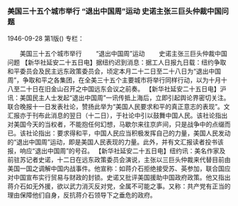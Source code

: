 ### 美国三十五个城市举行  “退出中国周”运动  史诺主张三巨头仲裁中国问题

1946-09-28
第1版()
专栏：

　　美国三十五个城市举行
　　“退出中国周”运动
　　史诺主张三巨头仲裁中国问题
    【新华社延安二十五日电】据纽约迟到消息：据工人日报九日载：纽约争取和平委员会及民主远东政策委员会，顷定本月二十二日至二十八日为“退出中国周”，争取和平之各集团，在全美三十五个主要城市将举行同样行动，以为十月十八至二十日在旧金山召开之中国远东会议之前奏。
    【新华社延安二十五日电】沪讯：美国民主人士发起“退出中国周”一讯传抵上海后，立即引起舆论界密切关注。联合晚报十一日发表社论，赞扬此举为“美国人民要求和平的真正意志的表现”。文汇报亦于刊布此消息的翌日（十二日），于社论中引以鼓舞中国人民。该社论指出对美国今天的当权者，不能抱任何幻想，马歇尔来往京庐间，只是战争中的点缀而已。该社论指出：要求得和平，中国人民应当积极发挥自己的力量，美国人民发动的“退出中国周”运动，即是美国人民表现的力量。此外，并有文汇报读者投书该报，响应“退出中国周”的号召。
    【新华社延安二十五日电】纽约讯：美名作家及前驻苏记者史诺，十二日在远东政策委员会演说，主张以三巨头仲裁来代替目前由美国一国之调解中国内战事件。他宣称：如蒋介石拒绝接受苏、英参加，联合国应对中国宣布实行贸易与财政的封锁。史诺又批评美国援助中国政府政策。他又指出蒋介石如无外援，欲以武力消灭反对党，全属不可能之事。又称：共产党有正当的理由保障他们自身，反抗蒋介石领导下之垂危的政府。
